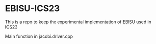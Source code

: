 # EBISU-ICS23
This is a repo to keep the experimental implementation of EBISU used in ICS23

Main function in jacobi.driver.cpp

